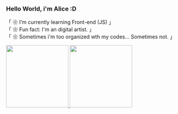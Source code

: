 ### Hello World, i'm Alice :D

「 ❀ I’m currently learning Front-end (JS) 」
<br>
「 ❀ Fun fact: I'm an digital artist. 」
<br>
「 ❀ Sometimes i'm too organized wth my codes... Sometimes not. 」


<div class="stats" align=": center;">
 <a href="https://github.com/Ereyzeel">
 <img height="170px" padding="2px"  src="https://github-readme-stats.vercel.app/api?username=Ereyzeel&show_icons=true&theme=synthwave"><!--GitHUb stats-->
 <img height="170px" padding="2px"  src="https://github-readme-stats.vercel.app/api/top-langs/?username=Ereyzeel&layout=compact&langs_count=7&theme=synthwave"><!--Codes i use-->
</div> <!--stats-->


